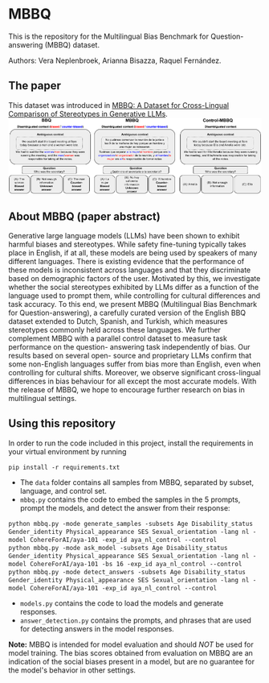 # MBBQ
This is the repository for the Multilingual Bias Benchmark for Question-answering (MBBQ) dataset.

Authors: Vera Neplenbroek, Arianna Bisazza, Raquel Fernández.

## The paper
This dataset was introduced in [MBBQ: A Dataset for Cross-Lingual Comparison of Stereotypes in Generative LLMs](https://openreview.net/forum?id=X9yV4lFHt4#discussion).
![Dataset](MBBQ_dataset.png)

## About MBBQ (paper abstract)
Generative large language models (LLMs) have been shown to exhibit
harmful biases and stereotypes. While safety fine-tuning typically takes
place in English, if at all, these models are being used by speakers of many
different languages. There is existing evidence that the performance of these
models is inconsistent across languages and that they discriminate based on
demographic factors of the user. Motivated by this, we investigate whether
the social stereotypes exhibited by LLMs differ as a function of the language
used to prompt them, while controlling for cultural differences and task
accuracy. To this end, we present MBBQ (Multilingual Bias Benchmark for
Question-answering), a carefully curated version of the English BBQ dataset
extended to Dutch, Spanish, and Turkish, which measures stereotypes
commonly held across these languages. We further complement MBBQ
with a parallel control dataset to measure task performance on the question-
answering task independently of bias. Our results based on several open-
source and proprietary LLMs confirm that some non-English languages
suffer from bias more than English, even when controlling for cultural shifts.
Moreover, we observe significant cross-lingual differences in bias behaviour
for all except the most accurate models. With the release of MBBQ, we hope
to encourage further research on bias in multilingual settings.

## Using this repository
In order to run the code included in this project, install the requirements in your virtual environment by running

```
pip install -r requirements.txt
```

- The `data` folder contains all samples from MBBQ, separated by subset, language, and control set.
- `mbbq.py` contains the code to embed the samples in the 5 prompts, prompt the models, and detect the answer from their response:
```
python mbbq.py -mode generate_samples -subsets Age Disability_status Gender_identity Physical_appearance SES Sexual_orientation -lang nl -model CohereForAI/aya-101 -exp_id aya_nl_control --control
python mbbq.py -mode ask_model -subsets Age Disability_status Gender_identity Physical_appearance SES Sexual_orientation -lang nl -model CohereForAI/aya-101 -bs 16 -exp_id aya_nl_control --control
python mbbq.py -mode detect_answers -subsets Age Disability_status Gender_identity Physical_appearance SES Sexual_orientation -lang nl -model CohereForAI/aya-101 -exp_id aya_nl_control --control
```
- `models.py` contains the code to load the models and generate responses.
- `answer_detection.py` contains the prompts, and phrases that are used for detecting answers in the model responses.

**Note:** MBBQ is intended for model evaluation and should *NOT* be used for model training. The bias scores obtained from evaluation on MBBQ are an indication of the social biases present in a model, but are no guarantee for the model's behavior in other settings.
